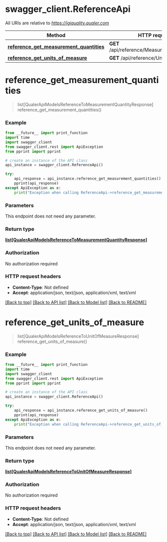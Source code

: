 # swagger_client.ReferenceApi

All URIs are relative to *https://jgiquality.qualer.com*

Method | HTTP request | Description
------------- | ------------- | -------------
[**reference_get_measurement_quantities**](ReferenceApi.md#reference_get_measurement_quantities) | **GET** /api/reference/MeasurementQuantities | 
[**reference_get_units_of_measure**](ReferenceApi.md#reference_get_units_of_measure) | **GET** /api/reference/UnitsOfMeasure | 


# **reference_get_measurement_quantities**
> list[QualerApiModelsReferenceToMeasurementQuantityResponse] reference_get_measurement_quantities()



### Example
```python
from __future__ import print_function
import time
import swagger_client
from swagger_client.rest import ApiException
from pprint import pprint

# create an instance of the API class
api_instance = swagger_client.ReferenceApi()

try:
    api_response = api_instance.reference_get_measurement_quantities()
    pprint(api_response)
except ApiException as e:
    print("Exception when calling ReferenceApi->reference_get_measurement_quantities: %s\n" % e)
```

### Parameters
This endpoint does not need any parameter.

### Return type

[**list[QualerApiModelsReferenceToMeasurementQuantityResponse]**](QualerApiModelsReferenceToMeasurementQuantityResponse.md)

### Authorization

No authorization required

### HTTP request headers

 - **Content-Type**: Not defined
 - **Accept**: application/json, text/json, application/xml, text/xml

[[Back to top]](#) [[Back to API list]](../README.md#documentation-for-api-endpoints) [[Back to Model list]](../README.md#documentation-for-models) [[Back to README]](../README.md)

# **reference_get_units_of_measure**
> list[QualerApiModelsReferenceToUnitOfMeasureResponse] reference_get_units_of_measure()



### Example
```python
from __future__ import print_function
import time
import swagger_client
from swagger_client.rest import ApiException
from pprint import pprint

# create an instance of the API class
api_instance = swagger_client.ReferenceApi()

try:
    api_response = api_instance.reference_get_units_of_measure()
    pprint(api_response)
except ApiException as e:
    print("Exception when calling ReferenceApi->reference_get_units_of_measure: %s\n" % e)
```

### Parameters
This endpoint does not need any parameter.

### Return type

[**list[QualerApiModelsReferenceToUnitOfMeasureResponse]**](QualerApiModelsReferenceToUnitOfMeasureResponse.md)

### Authorization

No authorization required

### HTTP request headers

 - **Content-Type**: Not defined
 - **Accept**: application/json, text/json, application/xml, text/xml

[[Back to top]](#) [[Back to API list]](../README.md#documentation-for-api-endpoints) [[Back to Model list]](../README.md#documentation-for-models) [[Back to README]](../README.md)

